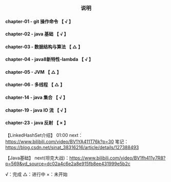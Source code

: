 <h3 style="text-align: center">说明</h3>

#### chapter-01 - git 操作命令         【 √ 】
#### chapter-02 - java 基础           【 √ 】
#### chapter-03 - 数据结构与算法        【 △ 】
#### chapter-04 - java8新特性-lambda   【 √ 】
#### chapter-05 - JVM                 【 △ 】
#### chapter-06 - 多线程               【 △ 】
#### chapter-14 - java 集合           【 √ 】
#### chapter-19 - java IO 流         【 √ 】
#### chapter-23 - java 反射          【 × 】


【LinkedHashSet介绍】
01:00
next：https://www.bilibili.com/video/BV1YA411T76k?p=30
笔记：https://blog.csdn.net/sinat_38316216/article/details/127388493

【Java基础】
next(坦克大战)：https://www.bilibili.com/video/BV1fh411y7R8?p=569&vd_source=dc02a4c6e2a8e915fb8ee431999e5b2c

√：完成
△：进行中
×：未开始